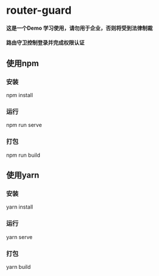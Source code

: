 # router-guard
#### **这是一个Demo  学习使用，请勿用于企业，否则将受到法律制裁**
#### 路由守卫控制登录并完成权限认证

## 使用npm

### 安装
npm install

### 运行
npm run serve

### 打包
npm run build

## 使用yarn

### 安装
yarn install

### 运行
yarn serve

### 打包
yarn build
